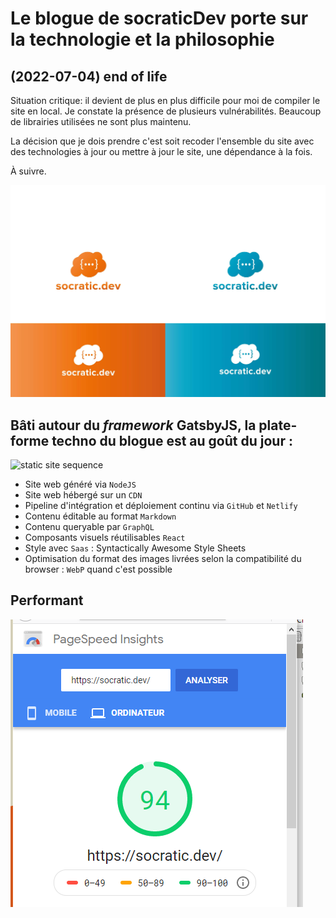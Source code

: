 # Le blogue de socraticDev porte sur la technologie et la philosophie

## (2022-07-04) end of life

Situation critique: il devient de plus en plus difficile pour moi de compiler le site en local. Je constate la présence de plusieurs vulnérabilités. Beaucoup de librairies utilisées ne sont plus maintenu.

La décision que je dois prendre c'est soit recoder l'ensemble du site avec des technologies à jour ou mettre à jour le site, une dépendance à la fois.

À suivre.

![assets de socraticDev](src/images/assets.jpeg?raw=true)

## Bâti autour du _framework_ GatsbyJS, la plate-forme techno du blogue est au goût du jour : 

![static site sequence](https://dzone.com/storage/temp/11453293-static-site-generator.jpg)

- Site web généré via ``NodeJS``
- Site web hébergé sur un ``CDN``
- Pipeline d'intégration et déploiement continu via ``GitHub`` et ``Netlify``
- Contenu éditable au format ``Markdown``
- Contenu queryable par ``GraphQL``
- Composants visuels réutilisables ``React``
- Style avec ``Saas`` : Syntactically Awesome Style Sheets
- Optimisation du format des images livrées selon la compatibilité du browser : ``WebP`` quand c'est possible

## Performant

![Métrique de performance du site](src/images/pageSpeedDesktop.png?raw=true)
